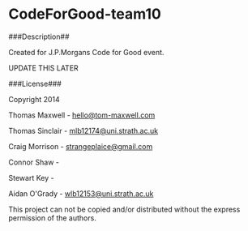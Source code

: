 CodeForGood-team10
==================

###Description##

Created for J.P.Morgans Code for Good event.

UPDATE THIS LATER

###License###

Copyright 2014 

Thomas Maxwell		-	hello@tom-maxwell.com

Thomas Sinclair 	-	mlb12174@uni.strath.ac.uk

Craig Morrison		- strangeplaice@gmail.com

Connor Shaw			- 

Stewart Key			-

Aidan O'Grady		- wlb12153@uni.strath.ac.uk



This project can not be copied and/or distributed without the express permission of the authors.
